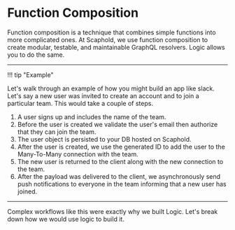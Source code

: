 # Function Composition

Function composition is a technique that combines simple functions into more complicated ones. At Scaphold, we use function composition to create modular, testable, and maintainable GraphQL resolvers. Logic allows you to do the same.

---

!!! tip "Example"

Let's walk through an example of how you might build an app like slack. Let's say a new user was invited to create an account and to join a particular team. This would take a couple of steps.

1. A user signs up and includes the name of the team.
2. Before the user is created we validate the user's email then authorize that they can join the team.
3. The user object is persisted to your DB hosted on Scaphold.
4. After the user is created, we use the generated ID to add the user to the Many-To-Many connection with the team.
5. The new user is returned to the client along with the new connection to the team.
6. After the payload was delivered to the client, we asynchronously send push notifications to everyone in the team informing that a new user has joined.

---

Complex workflows like this were exactly why we built Logic. Let's break down how we would use logic to build it.